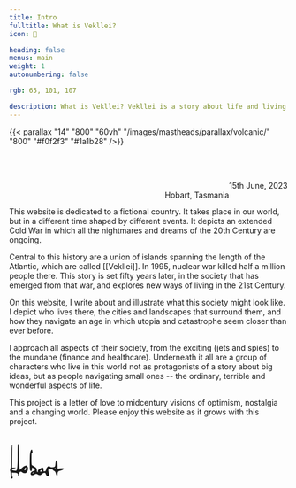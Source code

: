 ```yaml
---
title: Intro
fulltitle: What is Vekllei?
icon: 📔

heading: false
menus: main
weight: 1
autonumbering: false

rgb: 65, 101, 107

description: What is Vekllei? Vekllei is a story about life and living in an extended Cold War, where utopia and catastrophe seem closer than ever before.
---
```

{{< parallax "14" "800" "60vh" "/images/mastheads/parallax/volcanic/" "800" "#f0f2f3" "#1a1b28" />}}

<br>
<br>

<span class="letterhead">15th June, 2023</span>
<br>
<span class="letterhead">Hobart, Tasmania</span>
<br>

This website is dedicated to a fictional country. It takes place in our world, but in a different time shaped by different events. It depicts an extended Cold War in which all the nightmares and dreams of the 20th Century are ongoing.

Central to this history are a union of islands spanning the length of the Atlantic, which are called [[Vekllei]]. In 1995, nuclear war killed half a million people there. This story is set fifty years later, in the society that has emerged from that war, and explores new ways of living in the 21st Century.

On this website, I write about and illustrate what this society might look like. I depict who lives there, the cities and landscapes that surround them, and how they navigate an age in which utopia and catastrophe seem closer than ever before.

I approach all aspects of their society, from the exciting (jets and spies) to the mundane (finance and healthcare). Underneath it all are a group of characters who live in this world not as protagonists of a story about big ideas, but as people navigating small ones -- the ordinary, terrible and wonderful aspects of life.

This project is a letter of love to midcentury visions of optimism, nostalgia and a changing world. Please enjoy this website as it grows with this project.


<div class="signature">
  <svg stroke-miterlimit="10" style="fill-rule:nonzero;clip-rule:evenodd;stroke-linecap:round;stroke-linejoin:round" viewBox="0 0 1024 1024" xml:space="preserve" xmlns="http://www.w3.org/2000/svg"><path d="M159.795 195.809q-5.268 7.025-5.269 245.874 0 238.847-28.1 240.604-28.1 1.756-50.93-3.513-22.831-5.269-22.831-12.293 0-7.026 5.267-12.295 5.27-5.268 31.613-12.293 26.343-7.023 26.344-10.538v-3.511H52.665l1.756-212.505 1.756-212.505-7.025 5.269q-7.026 5.268-14.05 201.967-7.025 196.698-8.781 216.018-1.757 19.318-8.782 33.367-7.024 14.05 0 29.857 7.025 15.806 8.782 64.981t8.781 64.981q7.025 15.805 15.806 12.293t12.293-14.05 1.757-17.563L63.2 792.93l-7.024 3.513-7.025 3.511v-80.787q27.222 1.758 54.443 3.513 54.443 3.512 57.955 28.1c2.343 16.391 2.365 35.465 7.047 36.636 2.342.585 8.263-5.696 10.605-5.109.585-11.123 1.082-25.673 1.668-36.796q1.755-33.368 21.075-42.15 19.317-8.781 31.612 7.026 12.293 15.806 38.637 19.318 26.343 3.512 42.149-8.781t24.588-33.368q8.781-21.076 8.782-43.906 0-22.831-10.539-36.881-10.537-14.05-19.318-17.563t-28.1 3.512q-19.318 7.026-54.443 40.394t-42.15 31.612-8.782-233.579q-1.755-231.824-10.536-237.093-8.782-5.268-14.05 1.757m242.36 108.887q-8.781 14.05-15.805 54.443-7.027 40.393-7.026 170.355 0 129.962 7.026 147.524 7.024 17.563 19.318 14.05 12.293-3.512 14.049-33.369l1.757-29.855q7.904 2.633 15.806 5.268 15.806 5.268 26.344 15.807 10.538 10.536 10.538 24.586t-21.075 15.807q-21.075 1.755-38.639 15.806-17.562 14.05-19.318 29.856-1.755 15.806 7.025 24.587t31.613 8.781q22.83 0 42.15-17.562 19.318-17.562 43.905-1.756t42.149 17.562q17.564 1.756 42.15-19.318 24.588-21.076 45.662-24.588 21.076-3.512 28.101 24.588t24.587 35.124q17.562 7.026 26.343-1.757 8.782-8.781 8.782-28.098 0-19.32-7.026-35.126-7.024-15.806-7.024-38.637t7.024-28.099q7.026-5.27 17.564 1.755 10.536 7.026 33.368 5.269 22.83-1.756 26.344 10.538 3.511 12.294 26.342 21.075 22.832 8.781 28.1 42.15 5.27 33.368 15.806 38.637 10.537 5.268 14.051 3.512 3.512-1.756 3.513-40.393t40.393-47.419q40.393-8.781 57.955-21.075c11.713-8.195 16.973-15.22 15.803-21.074q-1.755-8.782-57.952-3.513l-56.199 5.269q-.88-35.125-1.757-70.25-1.756-70.248-5.269-75.518-3.512-5.268-12.294-5.269-8.78 0-14.05 14.05-5.268 14.05-7.025 49.175-1.756 35.124-8.78 45.662-7.027 10.536-38.637 15.806-31.613 5.27-47.419-7.025-15.806-12.293-28.1-12.293t-28.099 17.562q-15.808 17.562-21.075 45.662-5.269 28.1-17.564 29.857-12.292 1.755-21.075 1.755h-8.78v-31.612q0-31.612-14.049-36.88-14.051-5.269-47.419 15.805-33.37 21.075-40.394 31.612-7.026 10.538-5.269 22.831l1.757 12.295h-5.269q-5.269 0-8.781-3.513-3.514-3.512-5.269-29.857-1.756-26.342-8.781-38.637-7.025-12.293-40.394-33.368t-42.15-22.831-8.78-100.105 1.756-114.156l1.755-15.806 7.026 1.756q7.025 1.755 8.782-1.756 1.755-3.512-1.757-28.1-3.512-24.587-10.538-28.099-7.025-3.514-15.806 10.537m-96.592 321.392q3.511 1.755 3.511 15.805t-7.024 24.588q-7.026 10.536-14.051 10.537h-7.024v-15.806q0-15.806 10.537-26.344 10.537-10.537 14.051-8.78m542.677 5.267h5.269v14.051q-3.514-1.756-7.025-3.513l-7.026-3.512 1.756-3.513q1.757-3.512 7.026-3.513m-251.142 38.639h3.513v10.536q0 10.54-3.513 15.806-3.512 5.27-12.294 5.269t-12.294-7.025 8.781-15.806q12.296-8.78 15.807-8.78M451.33 717.411l8.781 1.756-14.05 8.782-14.049 8.78-1.756-5.267q-1.757-5.27 5.267-10.538 7.026-5.269 15.807-3.513" fill="currentColor"/></svg>

<style>

header.info, footer {
  display: none;
}

#HeaderCanvas {
  top: 0;
  left: 0;
  padding: 0;
  z-index: -1;
  height: 80vh;
  width: 100vw;
  margin-left: calc((100% - 100vw) / 2);
}

.letterhead {
  font-size: 0.875rem; /* 14px */
  line-height: 1.25rem; /* 20px */
  float: right;
  color: var(--highlight);
}

.signature {
  width: 100px;
  height: 5rem;
}
</style>
